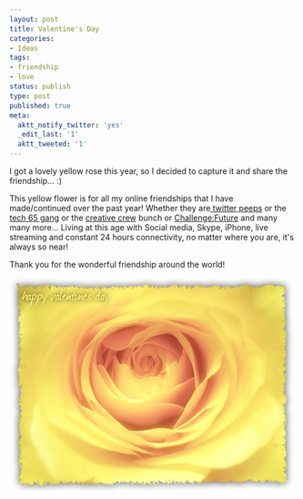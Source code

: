 ```yaml
---
layout: post
title: Valentine's Day
categories:
- Ideas
tags:
- friendship
- love
status: publish
type: post
published: true
meta:
  aktt_notify_twitter: 'yes'
  _edit_last: '1'
  aktt_tweeted: '1'
---
```

<p style="text-align: left;">I got a lovely yellow rose this year, so I decided to capture it and share the friendship... :)</p>
<p style="text-align: left;">This yellow flower is for all my online friendships that I have made/continued over the past year! Whether they are<a href="http://twitter.com/sweska/following"> twitter peeps</a> or the <a href="http://www.tech65.org/">tech 65 gang</a> or the <a href="http://www.creativecrew.org.sg/">creative crew</a> bunch or <a href="http://www.challengefuture.org/">Challenge:Future</a> and many many more... Living at this age with Social media, Skype, iPhone, live streaming and constant 24 hours connectivity, no matter where you are, it's always so near!</p>
<p style="text-align: left;">Thank you for the wonderful friendship around the world!</p>
<img class="aligncenter size-full wp-image-683" src="/img/yellow-rose.jpg" alt="" />
